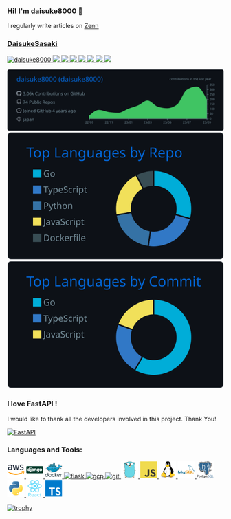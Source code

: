 ### Hi! I'm daisuke8000 👋
I regularly write articles on [Zenn](https://zenn.dev/daisukesasaki)
### [DaisukeSasaki](https://www.linkedin.com/in/daisuke-sasaki-37878025a/?trk=public_profile-settings_edit-profile-content&originalSubdomain=jp)

<p align="left"> 
  <a href="https://github.com/daisuke8000/daisuke8000/">
    <img src="https://komarev.com/ghpvc/?username=daisuke8000" alt="daisuke8000" />
  </a>
    <a href="http://twitter.com/daisuke80001">
    <img height="20" src="https://img.shields.io/twitter/follow/daisuke80001?label=Twitter&logo=twitter&style=flat" />
  </a>
  <a href="https://github.com/daisuke8000">
    <img height="20" src="https://img.shields.io/github/followers/daisuke8000?label=follow&logo=github&style=flat" />
  </a>
  <a href="https://zenn.dev/daisukesasaki">
    <img height="20" src="https://zenn.badge.nikaera.com/s/daisukesasaki/likes" />
  </a>
  <a href="https://zenn.dev/daisukesasaki">
    <img height="20" src="https://zenn.badge.nikaera.com/s/daisukesasaki/followers" />
  </a>
  <a href="https://zenn.dev/daisukesasaki">
    <img height="20" src="https://zenn.badge.nikaera.com/s/daisukesasaki/articles" />
  </a>
  <a href="http://qiita.com/daisuke8000">
    <img height="20" src="https://qiita-badge.apiapi.app/s/daisuke8000/posts.svg" />
  </a>
  <//qiita.com/daisuke8000">
    <img height="20" src="https://qiita-badge.apiapi.app/s/daisuke8000/contributions.svg" />
  </a>
</p>

[![](https://raw.githubusercontent.com/daisuke8000/daisuke8000/master/profile-summary-card-output/github_dark/0-profile-details.svg)](https://github.com/vn7n24fzkq/github-profile-summary-cards)
[![](https://raw.githubusercontent.com/daisuke8000/daisuke8000/master/profile-summary-card-output/github_dark/1-repos-per-language.svg)](https://github.com/vn7n24fzkq/github-profile-summary-cards)
[![](https://raw.githubusercontent.com/daisuke8000/daisuke8000/master/profile-summary-card-output/github_dark/2-most-commit-language.svg)](https://github.com/vn7n24fzkq/github-profile-summary-cards)

### I love FastAPI !
I would like to thank all the developers involved in this project. Thank You!
  
<p align="left">
  <a href="https://fastapi.tiangolo.com/">
    <img alt="FastAPI" height="20%" width="20%" src="https://fastapi.tiangolo.com/img/logo-margin/logo-teal.png" />
  </a>
</p>    
    
    
  <h3 align="left">Languages and Tools:</h3>
<p align="left"> <a href="https://aws.amazon.com" target="_blank" rel="noreferrer"> <img src="https://raw.githubusercontent.com/devicons/devicon/master/icons/amazonwebservices/amazonwebservices-original-wordmark.svg" alt="aws" width="40" height="40"/> </a> <a href="https://www.djangoproject.com/" target="_blank" rel="noreferrer"> <img src="https://raw.githubusercontent.com/devicons/devicon/master/icons/django/django-original.svg" alt="django" width="40" height="40"/> </a> <a href="https://www.docker.com/" target="_blank" rel="noreferrer"> <img src="https://raw.githubusercontent.com/devicons/devicon/master/icons/docker/docker-original-wordmark.svg" alt="docker" width="40" height="40"/> </a> <a href="https://flask.palletsprojects.com/" target="_blank" rel="noreferrer"> <img src="https://www.vectorlogo.zone/logos/pocoo_flask/pocoo_flask-icon.svg" alt="flask" width="40" height="40"/> </a> <a href="https://cloud.google.com" target="_blank" rel="noreferrer"> <img src="https://www.vectorlogo.zone/logos/google_cloud/google_cloud-icon.svg" alt="gcp" width="40" height="40"/> </a> <a href="https://git-scm.com/" target="_blank" rel="noreferrer"> <img src="https://www.vectorlogo.zone/logos/git-scm/git-scm-icon.svg" alt="git" width="40" height="40"/> </a> <a href="https://golang.org" target="_blank" rel="noreferrer"> <img src="https://raw.githubusercontent.com/devicons/devicon/master/icons/go/go-original.svg" alt="go" width="40" height="40"/> </a> <a href="https://developer.mozilla.org/en-US/docs/Web/JavaScript" target="_blank" rel="noreferrer"> <img src="https://raw.githubusercontent.com/devicons/devicon/master/icons/javascript/javascript-original.svg" alt="javascript" width="40" height="40"/> </a> <a href="https://www.linux.org/" target="_blank" rel="noreferrer"> <img src="https://raw.githubusercontent.com/devicons/devicon/master/icons/linux/linux-original.svg" alt="linux" width="40" height="40"/> </a> <a href="https://www.mysql.com/" target="_blank" rel="noreferrer"> <img src="https://raw.githubusercontent.com/devicons/devicon/master/icons/mysql/mysql-original-wordmark.svg" alt="mysql" width="40" height="40"/> </a> <a href="https://www.postgresql.org" target="_blank" rel="noreferrer"> <img src="https://raw.githubusercontent.com/devicons/devicon/master/icons/postgresql/postgresql-original-wordmark.svg" alt="postgresql" width="40" height="40"/> </a> <a href="https://www.python.org" target="_blank" rel="noreferrer"> <img src="https://raw.githubusercontent.com/devicons/devicon/master/icons/python/python-original.svg" alt="python" width="40" height="40"/> </a> <a href="https://reactjs.org/" target="_blank" rel="noreferrer"> <img src="https://raw.githubusercontent.com/devicons/devicon/master/icons/react/react-original-wordmark.svg" alt="react" width="40" height="40"/> </a> <a href="https://www.typescriptlang.org/" target="_blank" rel="noreferrer"> <img src="https://raw.githubusercontent.com/devicons/devicon/master/icons/typescript/typescript-original.svg" alt="typescript" width="40" height="40"/> </a> </p>

[![trophy](https://github-profile-trophy.vercel.app/?username=daisuke8000&theme=onedark)](https://github.com/ryo-ma/github-profile-trophy)

